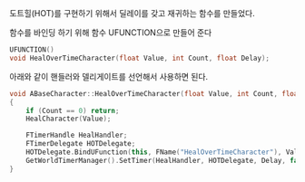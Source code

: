 도트힐(HOT)를 구현하기 위해서 딜레이를 갖고 재귀하는 함수를 만들었다. 

함수를 바인딩 하기 위해 함수 UFUNCTION으로 만들어 준다
```cpp
UFUNCTION()
void HealOverTimeCharacter(float Value, int Count, float Delay);
```

아래와 같이 핸들러와 델리게이트를 선언해서 사용하면 된다.
```cpp
void ABaseCharacter::HealOverTimeCharacter(float Value, int Count, float Delay)
{
	if (Count == 0) return;
	HealCharacter(Value);

	FTimerHandle HealHandler;
	FTimerDelegate HOTDelegate;
	HOTDelegate.BindUFunction(this, FName("HealOverTimeCharacter"), Value, Count - 1, Delay);
	GetWorldTimerManager().SetTimer(HealHandler, HOTDelegate, Delay, false);
}
```
